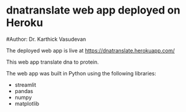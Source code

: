 # dnatranslate web app deployed on Heroku

#Author: Dr. Karthick Vasudevan

The deployed web app is live at https://dnatranslate.herokuapp.com/

This web app translate dna to protein.

The web app was built in Python using the following libraries:
* streamlit
* pandas
* numpy
* matplotlib

